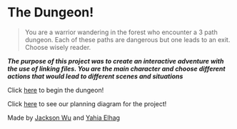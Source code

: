 # The Dungeon!
> You are a warrior wandering in the forest who encounter a 3 path dungeon. Each of these paths are dangerous but one leads to an exit. Choose wisely reader.

**_The purpose of this project was to create an interactive adventure with the use of linking files. You are the main character and choose different actions that would lead to different scenes and situations_**

Click [here](beginning.md) to begin the dungeon!

Click [here](https://docs.google.com/drawings/d/12vCRomKLq9Z-J_rtPgAcNdkNLzcYYSyHgG4pk0k9mEE/edit?usp=sharing) to see our planning diagram for the project!

Made by [Jackson Wu](https://github.com/jacksonw4881) and [Yahia Elhag](https://github.com/yahiae6643) 